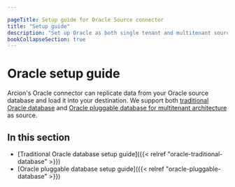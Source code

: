 ```yaml
---

pageTitle: Setup guide for Oracle Source connector
title: "Setup guide"
description: "Set up Oracle as both single tenant and multitenant source using Arcion's Oracle connector. Arcion supports both Oracle traditional and PDB database"
bookCollapseSection: true
---
```


# Oracle setup guide

Arcion's Oracle connector can replicate data from your Oracle source database and load it into your destination. We support both [traditional Oracle database](https://docs.oracle.com/database/121/CNCPT/glossary.htm#GUID-B2710CAA-8F00-40B3-97AB-4521D2147EE8) and [Oracle pluggable database for multitenant architecture](https://docs.oracle.com/database/121/CNCPT/glossary.htm#GUID-D6932E25-775E-4FF1-BB08-F8999629093C) as source.

## In this section

- [Traditional Oracle database setup guide]({{< relref "oracle-traditional-database" >}})
- [Oracle pluggable database setup guide]({{< relref "oracle-pluggable-database" >}})
